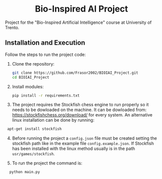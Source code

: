 <div align="center">

# Bio-Inspired AI Project

</div>

Project for the "Bio-Inspired Artificial Intelligence" course at University of Trento.

## Installation and Execution
Follow the steps to run the project code:

1. Clone the repository:
   ```sh
   git clone https://github.com/Frasor2002/BIOIAI_Project.git
   cd BIOIAI_Project
   ```

2. Install modules:
   ```sh
   pip install -r requirements.txt
   ```

3. The project requires the Stockfish chess engine to run properly so it needs to be dowloaded on the machine. 
It can be dowloaded from: 
https://stockfishchess.org/download/ for every system.
An alternative linux installation can be done by running:
  ```sh
   apt-get install stockfish
   ```


4. Before running the project a `config.json` file must be created setting the stockfish path like in the example file `config.example.json`. If Stockfish has been installed with the linux method usually is in the path `usr/games/stockfish`.

5. To run the project the command is:
```sh
  python main.py
```